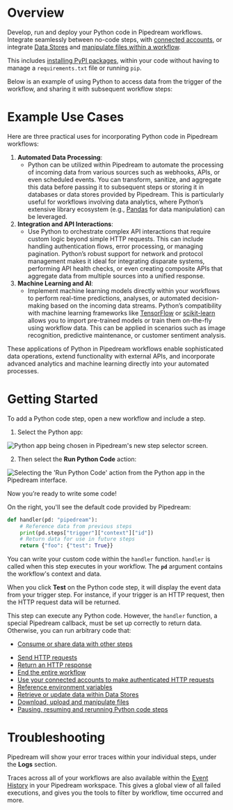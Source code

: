# Overview

Develop, run and deploy your Python code in Pipedream workflows. Integrate seamlessly between no-code steps, with [connected accounts](<[https://pipedream.com/docs/code/python/auth](https://pipedream.com/docs/code/nodejs/auth)>), or integrate [Data Stores](https://pipedream.com/docs/data-stores) and [manipulate files within a workflow](https://pipedream.com/docs/code/python/working-with-files).

This includes [installing PyPI packages](https://pipedream.com/docs/code/python#using-third-party-packages), within your code without having to manage a `requirements.txt` file or running `pip`.

Below is an example of using Python to access data from the trigger of the workflow, and sharing it with subsequent workflow steps:

# Example Use Cases

Here are three practical uses for incorporating Python code in Pipedream workflows:

1. **Automated Data Processing**:
   - Python can be utilized within Pipedream to automate the processing of incoming data from various sources such as webhooks, APIs, or even scheduled events. You can transform, sanitize, and aggregate this data before passing it to subsequent steps or storing it in databases or data stores provided by Pipedream. This is particularly useful for workflows involving data analytics, where Python’s extensive library ecosystem (e.g., [Pandas](https://pandas.pydata.org/docs/user_guide/index.html) for data manipulation) can be leveraged.
2. **Integration and API Interactions**:
   - Use Python to orchestrate complex API interactions that require custom logic beyond simple HTTP requests. This can include handling authentication flows, error processing, or managing pagination. Python’s robust support for network and protocol management makes it ideal for integrating disparate systems, performing API health checks, or even creating composite APIs that aggregate data from multiple sources into a unified response.
3. **Machine Learning and AI**:
   - Implement machine learning models directly within your workflows to perform real-time predictions, analyses, or automated decision-making based on the incoming data streams. Python’s compatibility with machine learning frameworks like [TensorFlow](https://www.tensorflow.org/learn) or [scikit-learn](https://scikit-learn.org/stable/) allows you to import pre-trained models or train them on-the-fly using workflow data. This can be applied in scenarios such as image recognition, predictive maintenance, or customer sentiment analysis.

These applications of Python in Pipedream workflows enable sophisticated data operations, extend functionality with external APIs, and incorporate advanced analytics and machine learning directly into your automated processes.

# Getting Started

To add a Python code step, open a new workflow and include a step.

1. Select the Python app:

![Python app being chosen in Pipedream's new step selector screen.](https://res.cloudinary.com/pipedreamin/image/upload/v1713462237/marketplace/apps/python/CleanShot_2024-04-18_at_13.43.34_fin0ru.png)

2. Then select the **Run Python Code** action:

![Selecting the 'Run Python Code' action from the Python app in the Pipedream interface.](https://res.cloudinary.com/pipedreamin/image/upload/v1713462283/marketplace/apps/python/CleanShot_2024-04-18_at_13.44.34_jt15cq.png)

Now you’re ready to write some code!

On the right, you'll see the default code provided by Pipedream:

```python
def handler(pd: "pipedream"):
    # Reference data from previous steps
    print(pd.steps["trigger"]["context"]["id"])
    # Return data for use in future steps
    return {"foo": {"test": True}}
```

You can write your custom code within the `handler` function. `handler` is called when this step executes in your workflow. The **`pd`** argument contains the workflow's context and data.

When you click **Test** on the Python code step, it will display the event data from your trigger step. For instance, if your trigger is an HTTP request, then the HTTP request data will be returned.

This step can execute any Python code. However, the `handler` function, a special Pipedream callback, must be set up correctly to return data. Otherwise, you can run arbitrary code that:

- [Consume or share data with other steps](https://pipedream.com/docs/code/python#sharing-data-between-steps)

* [Send HTTP requests](<[https://pipedream.com/docs/code/python#making-http-requests-from-your-workflow](https://pipedream.com/docs/code/nodejs#making-http-requests-from-your-workflow)>)
* [Return an HTTP response](<[https://pipedream.com/docs/code/python#returning-http-responses](https://pipedream.com/docs/code/nodejs#returning-http-responses)>)
* [End the entire workflow](<[https://pipedream.com/docs/code/python#ending-a-workflow-early](https://pipedream.com/docs/code/nodejs#ending-a-workflow-early)>)
* [Use your connected accounts to make authenticated HTTP requests](<[https://pipedream.com/docs/code/python/auth](https://pipedream.com/docs/code/nodejs/auth)>)
* [Reference environment variables](<[https://pipedream.com/docs/code/python#using-secrets-in-code](https://pipedream.com/docs/code/nodejs#using-secrets-in-code)>)
* [Retrieve or update data within Data Stores](<[https://pipedream.com/docs/code/python/using-data-stores](https://pipedream.com/docs/code/nodejs/using-data-stores)>)
* [Download, upload and manipulate files](<[https://pipedream.com/docs/code/python/working-with-files](https://pipedream.com/docs/code/nodejs/working-with-files)>)
* [Pausing, resuming and rerunning Python code steps](<[https://pipedream.com/docs/code/python/rerun](https://pipedream.com/docs/code/nodejs/rerun)>)

# Troubleshooting

Pipedream will show your error traces within your individual steps, under the **Logs** section.

Traces across all of your workflows are also available within the [Event History](https://pipedream.com/docs/event-history) in your Pipedream workspace. This gives a global view of all failed executions, and gives you the tools to filter by workflow, time occurred and more.
